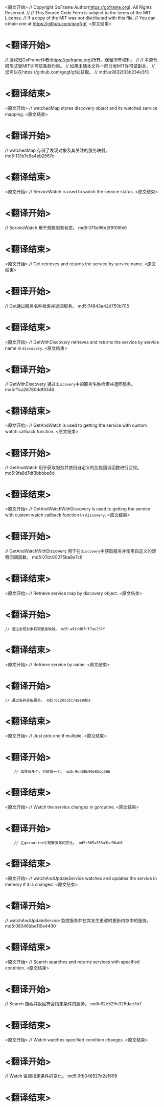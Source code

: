 
<原文开始>
// Copyright GoFrame Author(https://goframe.org). All Rights Reserved.
//
// This Source Code Form is subject to the terms of the MIT License.
// If a copy of the MIT was not distributed with this file,
// You can obtain one at https://github.com/gogf/gf.
<原文结束>

# <翻译开始>
// 版权归GoFrame作者(https://goframe.org)所有。保留所有权利。
//
// 本源代码形式受MIT许可证条款约束。
// 如果未随本文件一同分发MIT许可证副本，
// 您可以在https://github.com/gogf/gf处获取。
// md5:a9832f33b234e3f3
# <翻译结束>


<原文开始>
// watchedMap stores discovery object and its watched service mapping.
<原文结束>

# <翻译开始>
// watchedMap 存储了发现对象及其关注的服务映射。 md5:131b7e9a4eb2667c
# <翻译结束>


<原文开始>
// ServiceWatch is used to watch the service status.
<原文结束>

# <翻译开始>
// ServiceWatch 用于观察服务状态。 md5:075e96d2f9f06fe0
# <翻译结束>


<原文开始>
// Get retrieves and returns the service by service name.
<原文结束>

# <翻译开始>
// Get通过服务名称检索并返回服务。 md5:74843a42d759b705
# <翻译结束>


<原文开始>
// GetWithDiscovery retrieves and returns the service by service name in `discovery`.
<原文结束>

# <翻译开始>
// GetWithDiscovery 通过`discovery`中的服务名称检索并返回服务。 md5:f1ca28780ddf8348
# <翻译结束>


<原文开始>
// GetAndWatch is used to getting the service with custom watch callback function.
<原文结束>

# <翻译开始>
// GetAndWatch 用于获取服务并使用自定义的监视回调函数进行监视。 md5:9fa8d7df3bbbbe6d
# <翻译结束>


<原文开始>
// GetAndWatchWithDiscovery is used to getting the service with custom watch callback function in `discovery`.
<原文结束>

# <翻译开始>
// GetAndWatchWithDiscovery 用于在`discovery`中获取服务并使用自定义的观察回调函数。 md5:07dc90075ba8e7c6
# <翻译结束>


<原文开始>
// Retrieve service map by discovery object.
<原文结束>

# <翻译开始>
	// 通过发现对象获取服务映射。 md5:a91dd67cf7ae237f
# <翻译结束>


<原文开始>
// Retrieve service by name.
<原文结束>

# <翻译开始>
	// 通过名称获取服务。 md5:6c20d3bc7e9e9d09
# <翻译结束>


<原文开始>
// Just pick one if multiple.
<原文结束>

# <翻译开始>
		// 如果有多个，只选择一个。 md5:9ea08b90e82cd566
# <翻译结束>


<原文开始>
// Watch the service changes in goroutine.
<原文结束>

# <翻译开始>
		// 在goroutine中观察服务的变化。 md5:365a338a3be90ab6
# <翻译结束>


<原文开始>
// watchAndUpdateService watches and updates the service in memory if it is changed.
<原文结束>

# <翻译开始>
// watchAndUpdateService 监控服务并在其发生更改时更新内存中的服务。 md5:08346bbe119e4400
# <翻译结束>


<原文开始>
// Search searches and returns services with specified condition.
<原文结束>

# <翻译开始>
// Search 搜索并返回符合指定条件的服务。 md5:62e529e326dae7b7
# <翻译结束>


<原文开始>
// Watch watches specified condition changes.
<原文结束>

# <翻译开始>
// Watch 监视指定条件的变化。 md5:9fb048527d2a1698
# <翻译结束>


